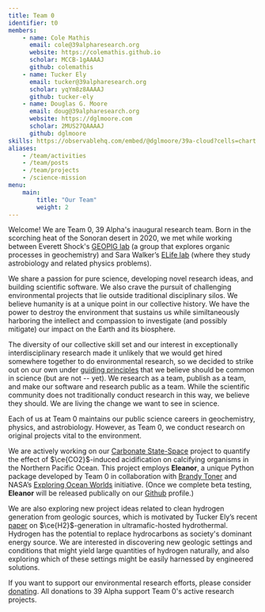 ```yaml
---
title: Team 0
identifier: t0
members:
    - name: Cole Mathis
      email: cole@39alpharesearch.org
      website: https://colemathis.github.io
      scholar: MCCB-1gAAAAJ
      github: colemathis
    - name: Tucker Ely
      email: tucker@39alpharesearch.org
      scholar: yqYm8z8AAAAJ
      github: tucker-ely
    - name: Douglas G. Moore
      email: doug@39alpharesearch.org
      website: https://dglmoore.com
      scholar: 2MUS27QAAAAJ
      github: dglmoore
skills: https://observablehq.com/embed/@dglmoore/39a-cloud?cells=chart
aliases:
    - /team/activities
    - /team/posts
    - /team/projects
    - /science-mission
menu:
    main:
        title: "Our Team"
        weight: 2
---
```

Welcome! We are Team 0, 39 Alpha's inaugural research team. Born in the scorching heat of the
Sonoran desert in 2020[,](https://www.washingtonpost.com/weather/2020/09/01/phoenix-hottest-summer/)
we met while working between Everett Shock's
[GEOPIG lab](https://asu.elsevierpure.com/en/equipments/sese-group-exploring-organic-processes-in-geochemistry-geopig-bio)
(a group that explores organic processes in geochemistry) and Sara Walker’s
[ELife lab](http://emergence.asu.edu/) (where they study astrobiology and related physics problems).

We share a passion for pure science, developing novel research ideas, and building scientific software. We also crave the pursuit of challenging environmental projects
that lie outside traditional disciplinary silos. We believe humanity is at a unique point in
our collective history. We have the power to destroy the environment that sustains
us while similtaneously harboring the intellect and compassion to investigate (and possibly mitigate) our
impact on the Earth and its biosphere. 

The diversity of our collective skill set and our interest in exceptionally interdisciplinary
research made it unlikely that we would get hired somewhere together to do environmental research,
so we decided to strike out on our own under [guiding principles](/) that we believe should be
common in science (but are not -- yet). We research as a team, publish as a team, and make our software and research public as a team. While the scientific community does not traditionally conduct research in this way, we believe they should. We are living the change we want to see in science.

Each of us at Team 0 maintains our public science careers in geochemistry, physics, and
astrobiology. However, as Team 0, we conduct research on original projects vital to the environment. 

We are actively working on our [Carbonate State-Space](/projects/carbonate-state-space) project to
quantify the effect of $\ce{CO2}$-induced acidification on calcifying organisms in the Northern
Pacific Ocean. This project employs **Eleanor**, a unique Python package developed by Team 0 in
collaboration with [Brandy Toner](https://tonerlab.cfans.umn.edu/) and NASA’s
[Exploring Ocean Worlds](https://oceanworlds.whoi.edu/projects/exploring-ocean-worlds-exow/)
initiative. (Once we complete beta testing, **Eleanor** will be released publically on our
[Github](https://github.com/39alpha) profile.)

We are also exploring new project ideas related to clean hydrogen generation from geologic sources,
which is motivated by Tucker Ely’s recent [paper](https://doi.org/10.1029/2022GC010658) on
$\ce{H2}$-generation in ultramafic-hosted hydrothermal. Hydrogen has the potential to replace
hydrocarbons as society's dominant energy source. We are interested in discovering new geologic
settings and conditions that might yield large quantities of hydrogen naturally, and also exploring
which of these settings might be easily harnessed by engineered solutions.

If you want to support our environmental research efforts, please consider [donating](/donate). All
donations to 39 Alpha support Team 0's active research projects.
